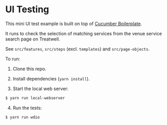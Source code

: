 UI Testing
====================

This mini UI test example is built on top of [Cucumber Boilerplate](README-CB.md).

It runs to check the selection of matching services from the venue service search page on Treatwell.

See `src/features`, `src/steps` (excl. `templates`) and `src/page-objects`.

To run:

1. Clone this repo.

2. Install dependencies (`yarn install`).

3. Start the local web server:

```sh
$ yarn run local-webserver
```

4. Run the tests:

```sh
$ yarn run wdio
```

